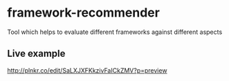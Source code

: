 # framework-recommender
Tool which helps to evaluate different frameworks against different aspects

## Live example
http://plnkr.co/edit/SaLXJXFKkzivFaICkZMV?p=preview
